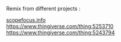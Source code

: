 Remix from different projects :

[scopefocus.info](https://www.scopefocus.info/home/rotator)
<br>
https://www.thingiverse.com/thing:5253710
<br>
https://www.thingiverse.com/thing:5243794
<br>
